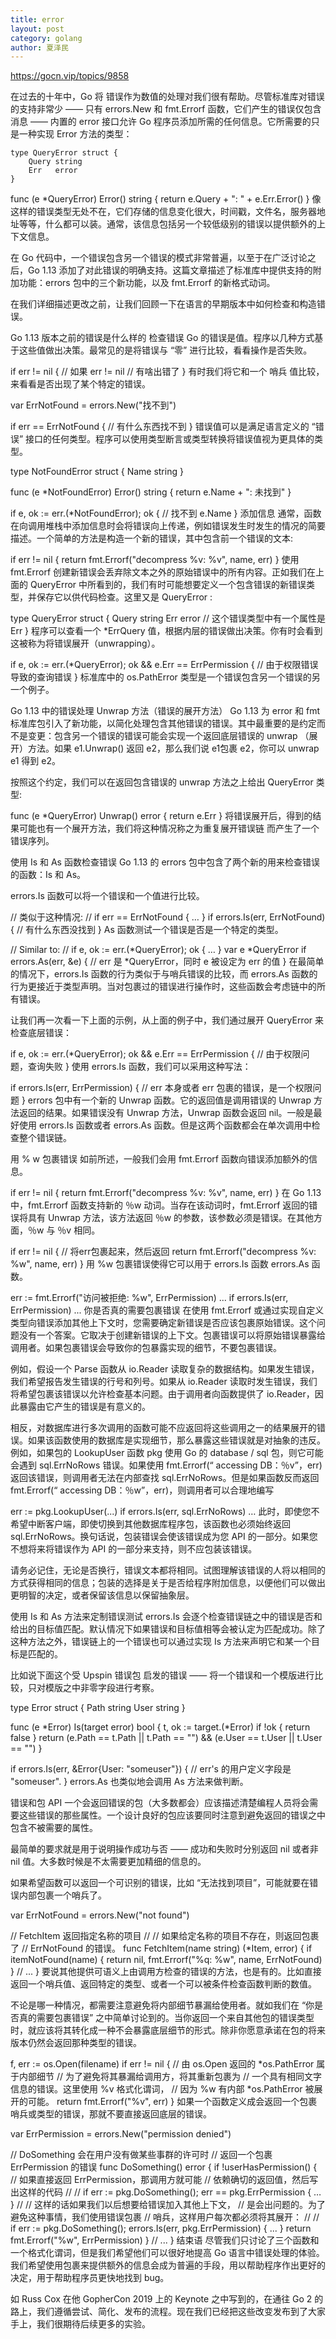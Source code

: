 ```yaml
---
title: error
layout: post
category: golang
author: 夏泽民
---
```

https://gocn.vip/topics/9858
<!-- more -->
在过去的十年中，Go 将 错误作为数值的处理对我们很有帮助。尽管标准库对错误的支持非常少 —— 只有 errors.New 和 fmt.Errorf 函数，它们产生的错误仅包含消息 —— 内置的 error 接口允许 Go 程序员添加所需的任何信息。它所需要的只是一种实现 Error 方法的类型：

    type QueryError struct {
        Query string
        Err   error
    }

func (e *QueryError) Error() string { return e.Query + ": " + e.Err.Error() }
像这样的错误类型无处不在，它们存储的信息变化很大，时间戳，文件名，服务器地址等等，什么都可以装。通常，该信息包括另一个较低级别的错误以提供额外的上下文信息。

在 Go 代码中，一个错误包含另一个错误的模式非常普遍，以至于在广泛讨论之后，Go 1.13 添加了对此错误的明确支持。这篇文章描述了标准库中提供支持的附加功能：errors 包中的三个新功能，以及 fmt.Errorf 的新格式动词。

在我们详细描述更改之前，让我们回顾一下在语言的早期版本中如何检查和构造错误。

Go 1.13 版本之前的错误是什么样的
检查错误
Go 的错误是值。程序以几种方式基于这些值做出决策。最常见的是将错误与 “零” 进行比较，看看操作是否失败。

if err != nil { // 如果 err != nil
    // 有啥出错了
}
有时我们将它和一个 哨兵 值比较，来看看是否出现了某个特定的错误。

var ErrNotFound = errors.New("找不到")

if err == ErrNotFound {
    // 有什么东西找不到
}
错误值可以是满足语言定义的 “错误” 接口的任何类型。程序可以使用类型断言或类型转换将错误值视为更具体的类型。

type NotFoundError struct {
    Name string
}

func (e *NotFoundError) Error() string { return e.Name + ": 未找到" }

if e, ok := err.(*NotFoundError); ok {
    // 找不到 e.Name 
}
添加信息
通常，函数在向调用堆栈中添加信息时会将错误向上传递，例如错误发生时发生的情况的简要描述。一个简单的方法是构造一个新的错误，其中包含前一个错误的文本:

if err != nil {
    return fmt.Errorf("decompress %v: %v", name, err)
}
使用 fmt.Errorf 创建新错误会丢弃除文本之外的原始错误中的所有内容。正如我们在上面的 QueryError 中所看到的，我们有时可能想要定义一个包含错误的新错误类型，并保存它以供代码检查。这里又是 QueryError :

type QueryError struct {
    Query string
    Err   error // 这个错误类型中有一个属性是 Err
}
程序可以查看一个 *ErrQuery 值，根据内层的错误做出决策。你有时会看到这被称为将错误展开（unwrapping）。

if e, ok := err.(*QueryError); ok && e.Err == ErrPermission {
    // 由于权限错误导致的查询错误
}
标准库中的 os.PathError 类型是一个错误包含另一个错误的另一个例子。

Go 1.13 中的错误处理
Unwrap 方法（错误的展开方法）
Go 1.13 为 error 和 fmt 标准库包引入了新功能，以简化处理包含其他错误的错误。其中最重要的是约定而不是变更：包含另一个错误的错误可能会实现一个返回底层错误的 unwrap （展开）方法。如果 e1.Unwrap() 返回 e2，那么我们说 e1包裹 e2，你可以 unwrap e1 得到 e2。

按照这个约定，我们可以在返回包含错误的 unwrap 方法之上给出 QueryError 类型:

func (e *QueryError) Unwrap() error { return e.Err }
将错误展开后，得到的结果可能也有一个展开方法，我们将这种情况称之为重复展开错误链 而产生了一个错误序列。

使用 Is 和 As 函数检查错误
Go 1.13 的 errors 包中包含了两个新的用来检查错误的函数：Is 和 As。

errors.Is 函数可以将一个错误和一个值进行比较。

// 类似于这种情况:
//   if err == ErrNotFound { … }
if errors.Is(err, ErrNotFound) {
    // 有什么东西没找到
}
As 函数测试一个错误是否是一个特定的类型。

// Similar to:
//   if e, ok := err.(*QueryError); ok { … }
var e *QueryError
if errors.As(err, &e) {
    // err 是 *QueryError，同时 e 被设定为 err 的值
}
在最简单的情况下，errors.Is 函数的行为类似于与哨兵错误的比较，而 errors.As 函数的行为更接近于类型声明。当对包裹过的错误进行操作时，这些函数会考虑链中的所有错误。

让我们再一次看一下上面的示例，从上面的例子中，我们通过展开 QueryError 来检查底层错误：

if e, ok := err.(*QueryError); ok && e.Err == ErrPermission {
    // 由于权限问题，查询失败
}
使用 errors.Is 函数，我们可以采用这种写法：

if errors.Is(err, ErrPermission) {
    // err 本身或者 err 包裹的错误，是一个权限问题
}
errors 包中有一个新的 Unwrap 函数。它的返回值是调用错误的 Unwrap 方法返回的结果。如果错误没有 Unwrap 方法，Unwrap 函数会返回 nil。一般是最好使用 errors.Is 函数或者 errors.As 函数。但是这两个函数都会在单次调用中检查整个错误链。

用 % w 包裹错误
如前所述，一般我们会用 fmt.Errorf 函数向错误添加额外的信息。

if err != nil {
    return fmt.Errorf("decompress %v: %v", name, err)
}
在 Go 1.13 中，fmt.Errorf 函数支持新的 ％w 动词。当存在该动词时，fmt.Errorf 返回的错误将具有 Unwrap 方法，该方法返回 ％w 的参数，该参数必须是错误。在其他方面，％w 与 ％v 相同。

if err != nil {
    // 将err包裹起来，然后返回
    return fmt.Errorf("decompress %v: %w", name, err)
}
用 %w 包裹错误使得它可以用于 errors.Is 函数 errors.As 函数。

err := fmt.Errorf("访问被拒绝: %w", ErrPermission)
...
if errors.Is(err, ErrPermission) ...
你是否真的需要包裹错误
在使用 fmt.Errorf 或通过实现自定义类型向错误添加其他上下文时，您需要确定新错误是否应该包裹原始错误。这个问题没有一个答案。它取决于创建新错误的上下文。包裹错误可以将原始错误暴露给调用者。如果包裹错误会导致你的包暴露实现的细节，不要包裹错误。

例如，假设一个 Parse 函数从 io.Reader 读取复杂的数据结构。如果发生错误，我们希望报告发生错误的行号和列号。如果从 io.Reader 读取时发生错误，我们将希望包裹该错误以允许检查基本问题。由于调用者向函数提供了 io.Reader，因此暴露由它产生的错误是有意义的。

相反，对数据库进行多次调用的函数可能不应返回将这些调用之一的结果展开的错误。如果该函数使用的数据库是实现细节，那么暴露这些错误就是对抽象的违反。例如，如果包的 LookupUser 函数 pkg 使用 Go 的 database / sql 包，则它可能会遇到 sql.ErrNoRows 错误。如果使用 fmt.Errorf(“ accessing DB：％v”，err) 返回该错误，则调用者无法在内部查找 sql.ErrNoRows。但是如果函数反而返回 fmt.Errorf(“ accessing DB：％w”，err)，则调用者可以合理地编写

err := pkg.LookupUser(...)
if errors.Is(err, sql.ErrNoRows) …
此时，即使您不希望中断客户端，即使切换到其他数据库程序包，该函数也必须始终返回 sql.ErrNoRows。换句话说，包装错误会使该错误成为您 API 的一部分。如果您不想将来将错误作为 API 的一部分来支持，则不应包装该错误。

请务必记住，无论是否换行，错误文本都将相同。试图理解该错误的人将以相同的方式获得相同的信息；包装的选择是关于是否给程序附加信息，以便他们可以做出更明智的决定，或者保留该信息以保留抽象层。

使用 Is 和 As 方法来定制错误测试
errors.Is 会逐个检查错误链之中的错误是否和给出的目标值匹配。默认情况下如果错误和目标值相等会被认定为匹配成功。除了这种方法之外，错误链上的一个错误也可以通过实现 Is 方法来声明它和某一个目标是匹配的。

比如说下面这个受 Upspin 错误包 启发的错误 —— 将一个错误和一个模版进行比较，只对模版之中非零字段进行考察。

type Error struct {
    Path string
    User string
}

func (e *Error) Is(target error) bool {
    t, ok := target.(*Error)
    if !ok {
        return false
    }
    return (e.Path == t.Path || t.Path == "") &&
           (e.User == t.User || t.User == "")
}

if errors.Is(err, &Error{User: "someuser"}) {
    // err's 的用户定义字段是 "someuser".
}
errors.As 也类似地会调用 As 方法来做判断。

错误和包 API
一个会返回错误的包（大多数都会）应该描述清楚编程人员将会需要这些错误的那些属性。一个设计良好的包应该要同时注意到避免返回的错误之中包含不被需要的属性。

最简单的要求就是用于说明操作成功与否 —— 成功和失败时分别返回 nil 或者非 nil 值。大多数时候是不太需要更加精细的信息的。

如果希望函数可以返回一个可识别的错误，比如 “无法找到项目”，可能就要在错误内部包裹一个哨兵了。

var ErrNotFound = errors.New("not found")

// FetchItem 返回指定名称的项目
//
// 如果给定名称的项目不存在，则返回包裹了
// ErrNotFound 的错误。
func FetchItem(name string) (*Item, error) {
    if itemNotFound(name) {
        return nil, fmt.Errorf("%q: %w", name, ErrNotFound)
    }
    // ...
}
要说其他提供可语义上由调用方检查的错误的方法，也是有的。比如直接返回一个哨兵值、返回特定的类型、或者一个可以被条件检查函数判断的数值。

不论是哪一种情况，都需要注意避免将内部细节暴漏给使用者。就如我们在 “你是否真的需要包裹错误” 之中简单讨论到的。当你返回一个来自其他包的错误类型时，就应该将其转化成一种不会暴露底层细节的形式。除非你愿意承诺在包的将来版本仍然会返回那种类型的错误。

f, err := os.Open(filename)
if err != nil {
    // 由 os.Open 返回的 *os.PathError 属于内部细节
    // 为了避免将其暴漏给调用方，将其重新包裹为
    // 一个具有相同文字信息的错误。这里使用 %v 格式化谓词，
    // 因为 %w 有内部 *os.PathError 被展开的可能。
    return fmt.Errorf("%v", err)
}
如果一个函数定义成会返回一个包裹哨兵或类型的错误，那就不要直接返回底层的错误。

var ErrPermission = errors.New("permission denied")

// DoSomething 会在用户没有做某些事群的许可时
// 返回一个包裹  ErrPermission 的错误
func DoSomething() error {
    if !userHasPermission() {
        // 如果直接返回 ErrPermission，那调用方就可能
        // 依赖确切的返回值，然后写出这样的代码
        //
        //     if err := pkg.DoSomething(); err == pkg.ErrPermission { … }
        //
        // 这样的话如果我们以后想要给错误加入其他上下文，
        // 是会出问题的。为了避免这种事情，我们使用错误包裹
        // 哨兵，这样用户每次都必须将其展开：
        //
        //     if err := pkg.DoSomething(); errors.Is(err, pkg.ErrPermission) { ... }
        return fmt.Errorf("%w", ErrPermission)
    }
    // ...
}
结束语
尽管我们只讨论了三个函数和一个格式化谓词，但是我们希望他们可以很好地提高 Go 语言中错误处理的体验。我们希望使用包裹来提供额外的信息会成为普遍的手段，用以帮助程序作出更好的决定，用于帮助程序员更快地找到 bug。

如 Russ Cox 在他 GopherCon 2019 上的 Keynote 之中写到的，在通往 Go 2 的路上，我们遵循尝试、简化、发布的流程。现在我们已经把这些改变发布到了大家手上，我们很期待后续更多的实验。
